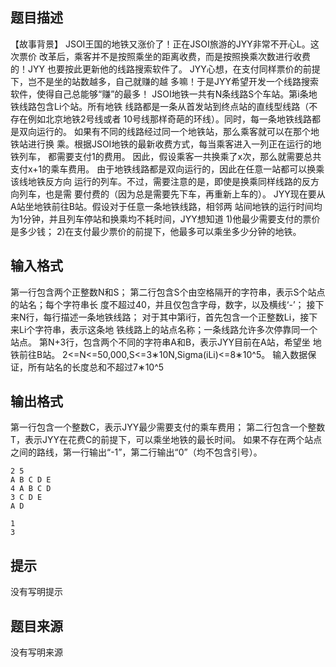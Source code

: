 


## 题目描述
【故事背景】
JSOI王国的地铁又涨价了！正在JSOI旅游的JYY非常不开心L。这次票价
改革后，乘客并不是按照乘坐的距离收费，而是按照换乘次数进行收费的！JYY
也要按此更新他的线路搜索软件了。
JYY心想，在支付同样票价的前提下，岂不是坐的站数越多，自己就赚的越
多嘛！于是JYY希望开发一个线路搜索软件，使得自己总能够“赚”的最多！
JSOI地铁一共有N条线路S个车站。第i条地铁线路包含Li个站。所有地铁
线路都是一条从首发站到终点站的直线型线路（不存在例如北京地铁2号线或者
10号线那样奇葩的环线）。同时，每一条地铁线路都是双向运行的。
如果有不同的线路经过同一个地铁站，那么乘客就可以在那个地铁站进行换
乘。根据JSOI地铁的最新收费方式，每当乘客进入一列正在运行的地铁列车，
都需要支付1的费用。
因此，假设乘客一共换乘了x次，那么就需要总共支付x+1的乘车费用。
由于地铁线路都是双向运行的，因此在任意一站都可以换乘该线地铁反方向
运行的列车。不过，需要注意的是，即使是换乘同样线路的反方向列车，也是需
要付费的（因为总是需要先下车，再重新上车的）。
JYY现在要从A站坐地铁前往B站。假设对于任意一条地铁线路，相邻两
站间地铁的运行时间均为1分钟，并且列车停站和换乘均不耗时间，JYY想知道
1)他最少需要支付的票价是多少钱；
2)在支付最少票价的前提下，他最多可以乘坐多少分钟的地铁。
## 输入格式
第一行包含两个正整数N和S；
第二行包含S个由空格隔开的字符串，表示S个站点的站名；每个字符串长
度不超过40，并且仅包含字母，数字，以及横线‘-’；
接下来N行，每行描述一条地铁线路；
对于其中第i行，首先包含一个正整数Li，接下来Li个字符串，表示这条地
铁线路上的站点名称；一条线路允许多次停靠同一个站点。
第N+3行，包含两个不同的字符串A和B，表示JYY目前在A站，希望坐
地铁前往B站。
2<=N<=50,000,S<=3∗10N,Sigma(iLi)<=8∗10^5。
输入数据保证，所有站名的长度总和不超过7∗10^5
## 输出格式
第一行包含一个整数C，表示JYY最少需要支付的乘车费用；
第二行包含一个整数T，表示JYY在花费C的前提下，可以乘坐地铁的最长时间。
如果不存在两个站点之间的路线，第一行输出“-1”，第二行输出“0”（均不包含引号）。

```input1
2 5 
A B C D E 
4 A B C D 
3 C D E 
A D 

```

```output1
1
3
```

## 提示
没有写明提示
## 题目来源
没有写明来源


